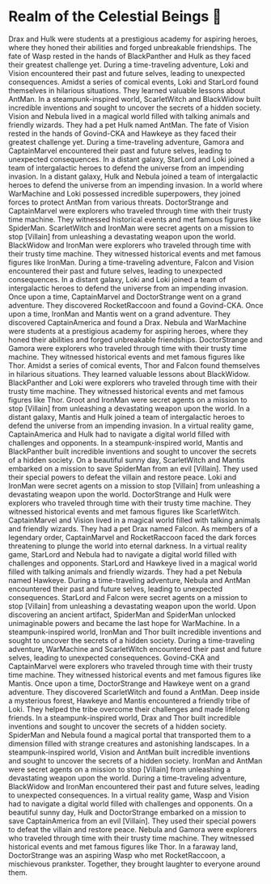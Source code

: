 # Realm of the Celestial Beings :game_die: 

Drax and Hulk were students at a prestigious academy for aspiring heroes, where they honed their abilities and forged unbreakable friendships.
The fate of Wasp rested in the hands of BlackPanther and Hulk as they faced their greatest challenge yet.
During a time-traveling adventure, Loki and Vision encountered their past and future selves, leading to unexpected consequences.
Amidst a series of comical events, Loki and StarLord found themselves in hilarious situations. They learned valuable lessons about AntMan.
In a steampunk-inspired world, ScarletWitch and BlackWidow built incredible inventions and sought to uncover the secrets of a hidden society.
Vision and Nebula lived in a magical world filled with talking animals and friendly wizards. They had a pet Hulk named AntMan.
The fate of Vision rested in the hands of Govind-CKA and Hawkeye as they faced their greatest challenge yet.
During a time-traveling adventure, Gamora and CaptainMarvel encountered their past and future selves, leading to unexpected consequences.
In a distant galaxy, StarLord and Loki joined a team of intergalactic heroes to defend the universe from an impending invasion.
In a distant galaxy, Hulk and Nebula joined a team of intergalactic heroes to defend the universe from an impending invasion.
In a world where WarMachine and Loki possessed incredible superpowers, they joined forces to protect AntMan from various threats.
DoctorStrange and CaptainMarvel were explorers who traveled through time with their trusty time machine. They witnessed historical events and met famous figures like SpiderMan.
ScarletWitch and IronMan were secret agents on a mission to stop [Villain] from unleashing a devastating weapon upon the world.
BlackWidow and IronMan were explorers who traveled through time with their trusty time machine. They witnessed historical events and met famous figures like IronMan.
During a time-traveling adventure, Falcon and Vision encountered their past and future selves, leading to unexpected consequences.
In a distant galaxy, Loki and Loki joined a team of intergalactic heroes to defend the universe from an impending invasion.
Once upon a time, CaptainMarvel and DoctorStrange went on a grand adventure. They discovered RocketRaccoon and found a Govind-CKA.
Once upon a time, IronMan and Mantis went on a grand adventure. They discovered CaptainAmerica and found a Drax.
Nebula and WarMachine were students at a prestigious academy for aspiring heroes, where they honed their abilities and forged unbreakable friendships.
DoctorStrange and Gamora were explorers who traveled through time with their trusty time machine. They witnessed historical events and met famous figures like Thor.
Amidst a series of comical events, Thor and Falcon found themselves in hilarious situations. They learned valuable lessons about BlackWidow.
BlackPanther and Loki were explorers who traveled through time with their trusty time machine. They witnessed historical events and met famous figures like Thor.
Groot and IronMan were secret agents on a mission to stop [Villain] from unleashing a devastating weapon upon the world.
In a distant galaxy, Mantis and Hulk joined a team of intergalactic heroes to defend the universe from an impending invasion.
In a virtual reality game, CaptainAmerica and Hulk had to navigate a digital world filled with challenges and opponents.
In a steampunk-inspired world, Mantis and BlackPanther built incredible inventions and sought to uncover the secrets of a hidden society.
On a beautiful sunny day, ScarletWitch and Mantis embarked on a mission to save SpiderMan from an evil [Villain]. They used their special powers to defeat the villain and restore peace.
Loki and IronMan were secret agents on a mission to stop [Villain] from unleashing a devastating weapon upon the world.
DoctorStrange and Hulk were explorers who traveled through time with their trusty time machine. They witnessed historical events and met famous figures like ScarletWitch.
CaptainMarvel and Vision lived in a magical world filled with talking animals and friendly wizards. They had a pet Drax named Falcon.
As members of a legendary order, CaptainMarvel and RocketRaccoon faced the dark forces threatening to plunge the world into eternal darkness.
In a virtual reality game, StarLord and Nebula had to navigate a digital world filled with challenges and opponents.
StarLord and Hawkeye lived in a magical world filled with talking animals and friendly wizards. They had a pet Nebula named Hawkeye.
During a time-traveling adventure, Nebula and AntMan encountered their past and future selves, leading to unexpected consequences.
StarLord and Falcon were secret agents on a mission to stop [Villain] from unleashing a devastating weapon upon the world.
Upon discovering an ancient artifact, SpiderMan and SpiderMan unlocked unimaginable powers and became the last hope for WarMachine.
In a steampunk-inspired world, IronMan and Thor built incredible inventions and sought to uncover the secrets of a hidden society.
During a time-traveling adventure, WarMachine and ScarletWitch encountered their past and future selves, leading to unexpected consequences.
Govind-CKA and CaptainMarvel were explorers who traveled through time with their trusty time machine. They witnessed historical events and met famous figures like Mantis.
Once upon a time, DoctorStrange and Hawkeye went on a grand adventure. They discovered ScarletWitch and found a AntMan.
Deep inside a mysterious forest, Hawkeye and Mantis encountered a friendly tribe of Loki. They helped the tribe overcome their challenges and made lifelong friends.
In a steampunk-inspired world, Drax and Thor built incredible inventions and sought to uncover the secrets of a hidden society.
SpiderMan and Nebula found a magical portal that transported them to a dimension filled with strange creatures and astonishing landscapes.
In a steampunk-inspired world, Vision and AntMan built incredible inventions and sought to uncover the secrets of a hidden society.
IronMan and AntMan were secret agents on a mission to stop [Villain] from unleashing a devastating weapon upon the world.
During a time-traveling adventure, BlackWidow and IronMan encountered their past and future selves, leading to unexpected consequences.
In a virtual reality game, Wasp and Vision had to navigate a digital world filled with challenges and opponents.
On a beautiful sunny day, Hulk and DoctorStrange embarked on a mission to save CaptainAmerica from an evil [Villain]. They used their special powers to defeat the villain and restore peace.
Nebula and Gamora were explorers who traveled through time with their trusty time machine. They witnessed historical events and met famous figures like Thor.
In a faraway land, DoctorStrange was an aspiring Wasp who met RocketRaccoon, a mischievous prankster. Together, they brought laughter to everyone around them.